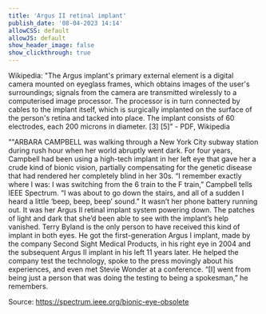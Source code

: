 ```yaml
---
title: 'Argus II retinal implant'
publish_date: '08-04-2023 14:14'
allowCSS: default
allowJS: default
show_header_image: false
show_clickthrough: true
---
```


Wikipedia: "The Argus implant's primary external element is a digital camera mounted on eyeglass frames, which obtains images of the user's surroundings; signals from the camera are transmitted wirelessly to a computerised image processor. The processor is in turn connected by cables to the implant itself, which is surgically implanted on the surface of the person's retina and tacked into place. The implant consists of 60 electrodes, each 200 microns in diameter. [3] [5]" - PDF, Wikipedia



""ARBARA CAMPBELL was walking through a New York City subway station during rush hour when her world abruptly went dark. For four years, Campbell had been using a high-tech implant in her left eye that gave her a crude kind of bionic vision, partially compensating for the genetic disease that had rendered her completely blind in her 30s. “I remember exactly where I was: I was switching from the 6 train to the F train,” Campbell tells IEEE Spectrum. “I was about to go down the stairs, and all of a sudden I heard a little ‘beep, beep, beep’ sound.”
It wasn’t her phone battery running out. It was her Argus II retinal implant system powering down. The patches of light and dark that she’d been able to see with the implant’s help vanished.
Terry Byland is the only person to have received this kind of implant in both eyes. He got the first-generation Argus I implant, made by the company Second Sight Medical Products, in his right eye in 2004 and the subsequent Argus II implant in his left 11 years later. He helped the company test the technology, spoke to the press movingly about his experiences, and even met Stevie Wonder at a conference. “[I] went from being just a person that was doing the testing to being a spokesman,” he remembers.



Source: https://spectrum.ieee.org/bionic-eye-obsolete
